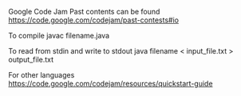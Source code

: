 Google Code Jam Past contents can be found
https://code.google.com/codejam/past-contests#io

To compile
javac filename.java

To read from stdin and write to stdout
java filename < input_file.txt > output_file.txt

For other languages
https://code.google.com/codejam/resources/quickstart-guide

